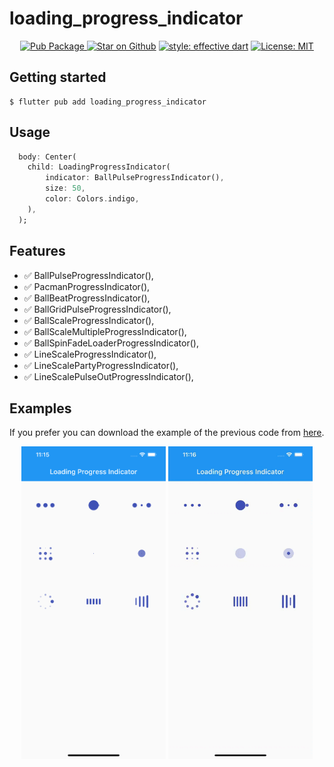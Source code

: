 # loading_progress_indicator

<p align="center">
<a href="https://pub.dartlang.org/packages/loading_progress_indicator">
    <img alt="Pub Package" src="https://img.shields.io/pub/v/loading_progress_indicator.svg">
</a>
<a href="https://github.com/manuelduarte077/loading_progress_indicator"><img src="https://img.shields.io/github/stars/manuelduarte077/loading_progress_indicator.svg?style=flat&logo=github&colorB=deeppink&label=stars" alt="Star on Github"></a>
<a href="https://github.com/tenhobi/effective_dart"><img src="https://img.shields.io/badge/style-effective_dart-40c4ff.svg" alt="style: effective dart"></a>
<a href="https://opensource.org/licenses/MIT"><img src="https://img.shields.io/badge/license-MIT-purple.svg" alt="License: MIT"></a>
</p>


## Getting started

```shell 
$ flutter pub add loading_progress_indicator
```

## Usage

``` dart
  body: Center(
    child: LoadingProgressIndicator(
        indicator: BallPulseProgressIndicator(),
        size: 50,
        color: Colors.indigo,
    ),
  ); 
```

## Features

- ✅ BallPulseProgressIndicator(),
- ✅ PacmanProgressIndicator(),
- ✅ BallBeatProgressIndicator(),
- ✅ BallGridPulseProgressIndicator(),
- ✅ BallScaleProgressIndicator(),
- ✅ BallScaleMultipleProgressIndicator(),
- ✅ BallSpinFadeLoaderProgressIndicator(),
- ✅ LineScaleProgressIndicator(),
- ✅ LineScalePartyProgressIndicator(),
- ✅ LineScalePulseOutProgressIndicator(),


## Examples
If you prefer you can download the example of the previous code from [here](https://github.com/manuelduarte077/loading_progress_indicator/blob/develop/example/lib/main.dart).

<p align="center">
<img height="500" alt="" src="doc/home.png"> 

<img height="500" alt="" src="https://github.com/manuelduarte077/loading_progress_indicator/blob/develop/doc/home.gif"> 
</p>
